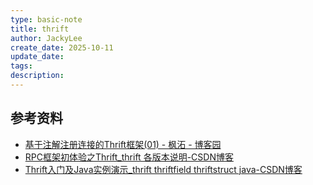 ```yaml
---
type: basic-note
title: thrift
author: JackyLee
create_date: 2025-10-11
update_date:
tags:
description:
---
```




## 参考资料

- [基于注解注册连接的Thrift框架(01) - 枫沰 - 博客园](https://www.cnblogs.com/cybersiren/p/18265995)
- [RPC框架初体验之Thrift_thrift 各版本说明-CSDN博客](https://blog.csdn.net/shirukai/article/details/99950390)
- [Thrift入门及Java实例演示_thrift thriftfield thriftstruct java-CSDN博客](https://blog.csdn.net/z69183787/article/details/51333001)
